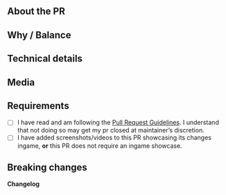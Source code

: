 <!-- Guidelines: https://docs.spacestation14.io/en/getting-started/pr-guideline -->

## About the PR
<!-- What did you change? -->

## Why / Balance
<!-- Why was it changed? Link any relevant discussions or issues. -->

## Technical details
<!-- Summary of code changes for easier review. -->

## Media
<!-- Attach media if the PR makes ingame changes (clothing, items, features, etc). 
Small fixes/refactors are exempt. Media may be used in SS14 progress reports with credit. -->

## Requirements
<!-- Confirm the following by placing an X in the brackets [X]: -->
- [ ] I have read and am following the [Pull Request Guidelines](https://docs.spacestation14.com/en/general-development/codebase-info/pull-request-guidelines.html). I understand that not doing so may get my pr closed at maintainer’s discretion.
- [ ] I have added screenshots/videos to this PR showcasing its changes ingame, **or** this PR does not require an ingame showcase.

## Breaking changes
<!-- List any breaking changes and provide instructions for fixing them. -->

**Changelog**
<!-- Remove this comment block and make sure to include the :cl: symbol. -->
<!--
:cl:
- add: Added fun!
- remove: Removed fun!
- tweak: Changed fun!
- fix: Fixed fun!
-->
